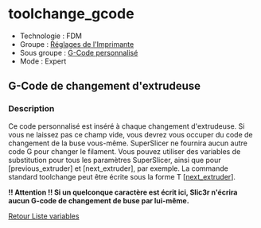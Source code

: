 # toolchange_gcode

* Technologie : FDM
* Groupe : [Réglages de l'Imprimante](../printer_settings/printer_settings.md)
* Sous groupe : [G-Code personnalisé](../printer_settings/printer_settings.md#g-code-personnalisé)
* Mode : Expert

## G-Code de changement d'extrudeuse

### Description

Ce code personnalisé est inséré à chaque changement d'extrudeuse.
Si vous ne laissez pas ce champ vide, vous devrez vous occuper du code de changement de la buse vous-même.
SuperSlicer ne fournira aucun autre code G pour changer le filament.
Vous pouvez utiliser des variables de substitution pour tous les paramètres SuperSlicer, ainsi que pour [previous_extruder] et [next_extruder], par exemple.
La commande standard toolchange peut être écrite sous la forme T [[next_extruder](next_extruder.md)].

**!! Attention !! Si un quelconque caractère est écrit ici, Slic3r n'écrira aucun G-code de changement de buse par lui-même.**

[Retour Liste variables](variable_list.md)